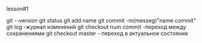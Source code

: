 lesson#1

git --version
git status
git add name
git commit -m(messeg)"name commit"
git log -журнал изменений
git checkout num commit -переход между сохранениями
git checkout master - переход в актуальное состояние

